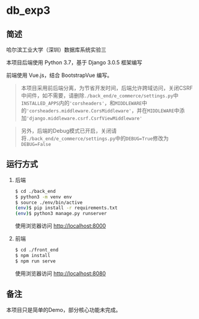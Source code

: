 # db_exp3

## 简述
哈尔滨工业大学（深圳）数据库系统实验三

本项目后端使用 Python 3.7，基于 Django 3.0.5 框架编写

前端使用 Vue.js，结合 BootstrapVue 编写。

>本项目采用前后端分离，为节省开发时间，后端允许跨域访问，关闭CSRF中间件，如不需要，请删除```./back_end/e_commerce/settings.py```中```INSTALLED_APPS```内的```'corsheaders'```，和```MIDDLEWARE```中的```'corsheaders.middleware.CorsMiddleware'```，并在```MIDDLEWARE```中添加```'django.middleware.csrf.CsrfViewMiddleware'```

>另外，后端的Debug模式已开启，关闭请将```./back_end/e_commerce/settings.py```中的```DEBUG=True```修改为```DEBUG=False```

## 运行方式

1. 后端

    ```sh
    $ cd ./back_end
    $ python3 -m venv env
    $ source ./env/bin/active
    (env)$ pip install -r requirements.txt
    (env)$ python3 manage.py runserver
    ```
    使用浏览器访问 [http://localhost:8000](http://localhost:8000)

2. 前端

    ```sh
    $ cd ./front_end
    $ npm install
    $ npm run serve
    ```
    使用浏览器访问 [http://localhost:8080](http://localhost:8080)
    
## 备注

本项目只是简单的Demo，部分核心功能未完成。
